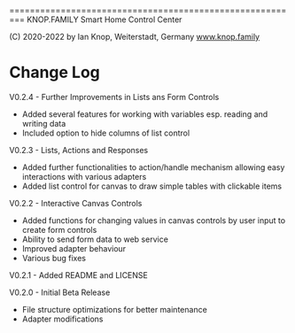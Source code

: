 =========================================================
KNOP.FAMILY
Smart Home Control Center 

(C) 2020-2022 by Ian Knop, Weiterstadt, Germany
www.knop.family

Change Log
========================================================= 

V0.2.4 - Further Improvements in Lists ans Form Controls

   - Added several features for working with variables esp. reading and writing data
   - Included option to hide columns of list control

V0.2.3 - Lists, Actions and Responses

   - Added further functionalities to action/handle mechanism allowing easy interactions with various adapters
   - Added list control for canvas to draw simple tables with clickable items

V0.2.2 - Interactive Canvas Controls

   - Added functions for changing values in canvas controls by user input to create form controls
   - Ability to send form data to web service
   - Improved adapter behaviour
   - Various bug fixes

V0.2.1 - Added README and LICENSE

V0.2.0 - Initial Beta Release

   - File structure optimizations for better maintenance
   - Adapter modifications